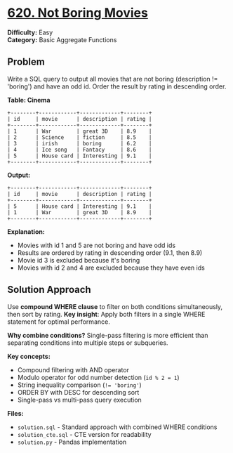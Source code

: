 # [620. Not Boring Movies](https://leetcode.com/problems/not-boring-movies/)

**Difficulty:** Easy  
**Category:** Basic Aggregate Functions

## Problem

Write a SQL query to output all movies that are not boring (description != 'boring') and have an odd id. Order the result by rating in descending order.

**Table: Cinema**
```
+--------+------------+-------------+--------+
| id     | movie      | description | rating |
+--------+------------+-------------+--------+
| 1      | War        | great 3D    | 8.9    |
| 2      | Science    | fiction     | 8.5    |
| 3      | irish      | boring      | 6.2    |
| 4      | Ice song   | Fantacy     | 8.6    |
| 5      | House card | Interesting | 9.1    |
+--------+------------+-------------+--------+
```

**Output:**
```
+--------+------------+-------------+--------+
| id     | movie      | description | rating |
+--------+------------+-------------+--------+
| 5      | House card | Interesting | 9.1    |
| 1      | War        | great 3D    | 8.9    |
+--------+------------+-------------+--------+
```

**Explanation:**
- Movies with id 1 and 5 are not boring and have odd ids
- Results are ordered by rating in descending order (9.1, then 8.9)
- Movie id 3 is excluded because it's boring
- Movies with id 2 and 4 are excluded because they have even ids

## Solution Approach

Use **compound WHERE clause** to filter on both conditions simultaneously, then sort by rating. **Key insight**: Apply both filters in a single WHERE statement for optimal performance.

**Why combine conditions?** Single-pass filtering is more efficient than separating conditions into multiple steps or subqueries.

**Key concepts:**
- Compound filtering with AND operator  
- Modulo operator for odd number detection (`id % 2 = 1`)
- String inequality comparison (`!= 'boring'`)
- ORDER BY with DESC for descending sort
- Single-pass vs multi-pass query execution

**Files:**
- `solution.sql` - Standard approach with combined WHERE conditions
- `solution_cte.sql` - CTE version for readability
- `solution.py` - Pandas implementation